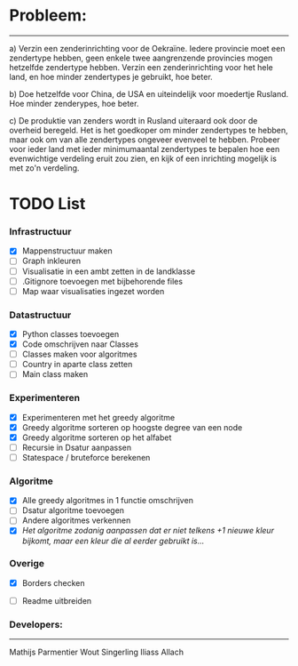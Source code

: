 # Probleem:
----

a) Verzin een zenderinrichting voor de Oekraïne. Iedere provincie moet een zendertype hebben, geen enkele twee aangrenzende provincies mogen hetzelfde zendertype hebben. Verzin een zenderinrichting voor het hele land, en hoe minder zendertypes je gebruikt, hoe beter.

b) Doe hetzelfde voor China, de USA en uiteindelijk voor moedertje Rusland. Hoe minder zenderypes, hoe beter.

c) De produktie van zenders wordt in Rusland uiteraard ook door de overheid beregeld. Het is het goedkoper om minder zendertypes te hebben, maar ook om van alle zendertypes ongeveer evenveel te hebben. Probeer voor ieder land met ieder minimumaantal zendertypes te bepalen hoe een evenwichtige verdeling eruit zou zien, en kijk of een inrichting mogelijk is met zo'n verdeling.

# TODO List

### Infrastructuur
- [x] Mappenstructuur maken
- [ ] Graph inkleuren
- [ ] Visualisatie in een ambt zetten in de landklasse
- [ ] .Gitignore toevoegen met bijbehorende files
- [ ] Map waar visualisaties ingezet worden

### Datastructuur
- [x] Python classes toevoegen
- [x] Code omschrijven naar Classes
- [ ] Classes maken voor algoritmes
- [ ] Country in aparte class zetten
- [ ] Main class maken

### Experimenteren
- [x] Experimenteren met het greedy algoritme
- [x] Greedy algoritme sorteren op hoogste degree van een node
- [x] Greedy algoritme sorteren op het alfabet
- [ ] Recursie in Dsatur aanpassen
- [ ] Statespace / bruteforce berekenen

### Algoritme
- [x] Alle greedy algoritmes in 1 functie omschrijven
- [ ] Dsatur algoritme toevoegen
- [ ] Andere algoritmes verkennen
- [x] *Het algoritme zodanig aanpassen dat er niet telkens +1 nieuwe kleur bijkomt,
      maar een kleur die al eerder gebruikt is...*

### Overige
- [x] Borders checken
- [ ] Readme uitbreiden






### Developers:
----
Mathijs Parmentier
Wout Singerling
Iliass Allach
